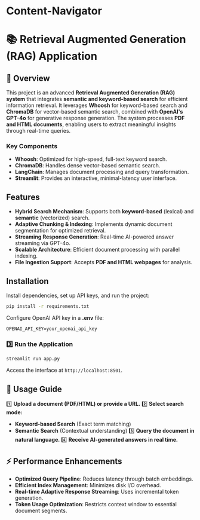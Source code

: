 # Content-Navigator

# 📚 Retrieval Augmented Generation (RAG) Application

## 🚀 Overview

This project is an advanced **Retrieval Augmented Generation (RAG) system** that integrates **semantic and keyword-based search** for efficient information retrieval. It leverages **Whoosh** for keyword-based search and **ChromaDB** for vector-based semantic search, combined with **OpenAI's GPT-4o** for generative response generation. The system processes **PDF and HTML documents**, enabling users to extract meaningful insights through real-time queries.

### Key Components
- **Whoosh**: Optimized for high-speed, full-text keyword search.
- **ChromaDB**: Handles dense vector-based semantic search.
- **LangChain**: Manages document processing and query transformation.
- **Streamlit**: Provides an interactive, minimal-latency user interface.

##  Features

- **Hybrid Search Mechanism**: Supports both **keyword-based** (lexical) and **semantic** (vectorized) search.
- **Adaptive Chunking & Indexing**: Implements dynamic document segmentation for optimized retrieval.
- **Streaming Response Generation**: Real-time AI-powered answer streaming via GPT-4o.
- **Scalable Architecture**: Efficient document processing with parallel indexing.
- **File Ingestion Support**: Accepts **PDF and HTML webpages** for analysis.

##  Installation
Install dependencies, set up API keys, and run the project:
```bash
pip install -r requirements.txt

```
Configure OpenAI API key in a **.env** file:
```env
OPENAI_API_KEY=your_openai_api_key

```

### 3️⃣ Run the Application
```bash
streamlit run app.py
```
Access the interface at `http://localhost:8501`.

## 📝 Usage Guide

1️⃣ **Upload a document (PDF/HTML) or provide a URL.**
2️⃣ **Select search mode:**
   - **Keyword-based Search** (Exact term matching)
   - **Semantic Search** (Contextual understanding)
3️⃣ **Query the document in natural language.**
4️⃣ **Receive AI-generated answers in real time.**

## ⚡ Performance Enhancements

- **Optimized Query Pipeline**: Reduces latency through batch embeddings.
- **Efficient Index Management**: Minimizes disk I/O overhead.
- **Real-time Adaptive Response Streaming**: Uses incremental token generation.
- **Token Usage Optimization**: Restricts context window to essential document segments.




